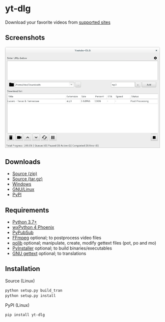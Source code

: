 # yt-dlg
Download your favorite videos from [supported sites](https://github.com/ytdl-org/youtube-dl/supportedsites.html)

## Screenshots
![yt-dlg screenshot](assets/images/ydlg_ui.png)

## Downloads
* [Source (zip)](https://github.com/oleksis/youtube-dl-gui/archive/refs/tags/v1.8.3.zip")
* [Source (tar.gz)](https://github.com/oleksis/youtube-dl-gui/archive/refs/tags/v1.8.3.tar.gz)
* [Windows](https://github.com/oleksis/youtube-dl-gui/releases/download/v1.8.3/yt-dlg-20220118.2.msi)
* [GNU/Linux](https://github.com/oleksis/youtube-dl-gui/releases/download/v1.8.3/yt-dlg)
* [PyPI](https://pypi.org/project/yt-dlg/)

## Requirements
* [Python 3.7+](https://www.python.org/downloads/)
* [wxPython 4 Phoenix](https://wxpython.org/download.php)
* [PyPubSub](https://pypi.org/project/PyPubSub)
* [FFmpeg](https://ffmpeg.org/download.html) optional; to postprocess video files
* [polib](https://pypi.org/project/polib) optional; manipulate, create, modify gettext files (pot, po and mo)
* [PyInstaller](https://www.pyinstaller.org/) optional; to build binaries/executables
* [GNU gettext](https://www.gnu.org/software/gettext/) optional; to translations

## Installation
Source (Linux)
```bash
python setup.py build_tran
python setup.py install
```

PyPI (Linux)
```bash
pip install yt-dlg
```


